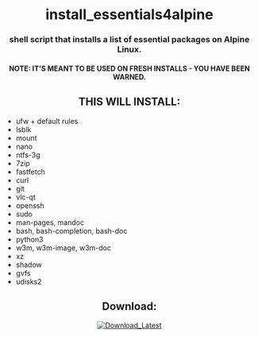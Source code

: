 <h1 align="center"> install_essentials4alpine </h1>

<h3 align="center"> shell script that installs a list of essential packages on Alpine Linux. </h3>

<h4 align="center"> NOTE: IT'S MEANT TO BE USED ON FRESH INSTALLS - YOU HAVE BEEN WARNED. </h4>

<h2 align="center"> THIS WILL INSTALL: </h2>


- ufw + default rules
- lsblk
- mount
- nano
- ntfs-3g
- 7zip
- fastfetch
- curl
- git
- vlc-qt
- openssh
- sudo
- man-pages, mandoc
- bash, bash-completion, bash-doc
- python3
- w3m, w3m-image, w3m-doc
- xz
- shadow
- gvfs
- udisks2

<h2 align="center"> Download: </h2>

<p align="center"> 
  <a href="https://github.com/ConzZah/install_essentials4alpine/archive/refs/heads/main.zip">
    <img alt="Download_Latest" src="https://img.shields.io/badge/download-latest-0688CB.svg">
  </a>
</p>
